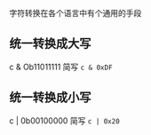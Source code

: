 字符转换在各个语言中有个通用的手段

## 统一转换成大写

c & Ob11011111 简写 ``c & 0xDF``

## 统一转换成小写

c | 0b00100000 简写 ``c | 0x20``